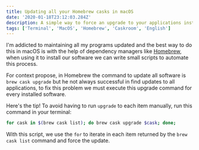 ```yaml
---
title: Updating all your Homebrew casks in macOS
date: '2020-01-18T23:12:03.284Z'
description: A simple way to force an upgrade to your applications installed via Homebrew.
tags: ['Terminal', 'MacOS', 'Homebrew', 'Caskroom', 'English']
---
```

I'm addicted to maintaining all my programs updated and the best way to do this in macOS is with the help of dependency managers like [Homebrew](https://brew.sh/index_pt-br), when using it to install our software we can write small scripts to automate this process.

For context propose, in Homebrew the command to update all software is `brew cask upgrade` but he not always successful in find updates to all applications, to fix this problem we must execute this upgrade command for every installed software.

Here's the tip! To avoid having to run `upgrade` to each item manually, run this command in your terminal:

```sh
for cask in $(brew cask list); do brew cask upgrade $cask; done;
```

With this script, we use the `for` to iterate in each item returned by the `brew cask list` command and force the update.
